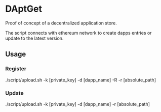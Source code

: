 # DAptGet

Proof of concept of a decentralized application store. 

The script connects with ethereum network to create dapps entries or update to the latest version. 

## Usage

### Register
./script/upload.sh -k [private_key] -d [dapp_name] -R -r [absolute_path]

### Update
./script/upload.sh -k [private_key] -d [dapp_name] -r [absolute_path] 
